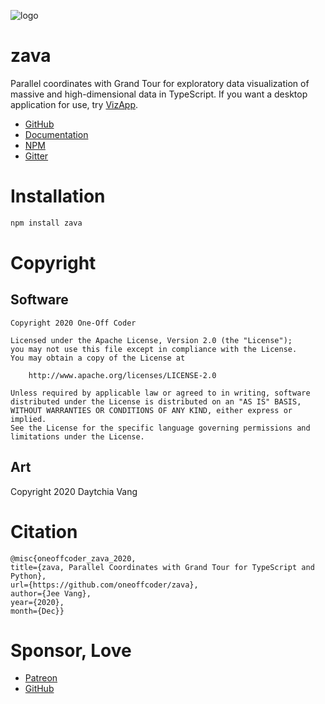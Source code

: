 ![logo](https://zava.readthedocs.io/en/latest/_images/logo.png)

# zava

Parallel coordinates with Grand Tour for exploratory data visualization of massive and high-dimensional data in TypeScript. If you want a desktop application for use, try [VizApp](https://github.com/oneoffcoder/vizapp).

- [GitHub](https://github.com/oneoffcoder/zava)
- [Documentation](https://zava.readthedocs.io/)
- [NPM](https://www.npmjs.com/package/@oneoffcoder/zava)
- [Gitter](https://gitter.im/dataflava/zava)

# Installation

```bash
npm install zava
```

# Copyright

## Software

```
Copyright 2020 One-Off Coder

Licensed under the Apache License, Version 2.0 (the "License");
you may not use this file except in compliance with the License.
You may obtain a copy of the License at

    http://www.apache.org/licenses/LICENSE-2.0

Unless required by applicable law or agreed to in writing, software
distributed under the License is distributed on an "AS IS" BASIS,
WITHOUT WARRANTIES OR CONDITIONS OF ANY KIND, either express or implied.
See the License for the specific language governing permissions and
limitations under the License.
```

## Art

Copyright 2020 Daytchia Vang

# Citation

```
@misc{oneoffcoder_zava_2020,
title={zava, Parallel Coordinates with Grand Tour for TypeScript and Python},
url={https://github.com/oneoffcoder/zava},
author={Jee Vang},
year={2020},
month={Dec}}
```

# Sponsor, Love

- [Patreon](https://www.patreon.com/vangj)
- [GitHub](https://github.com/sponsors/vangj)
